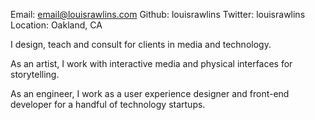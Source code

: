 Email: email@louisrawlins.com
Github: louisrawlins
Twitter: louisrawlins
Location: Oakland, CA

I design, teach and consult for clients in media and technology. 

As an artist, I work with interactive media and physical interfaces for storytelling. 

As an engineer, I work as a user experience designer and front-end developer for a handful of technology startups.
